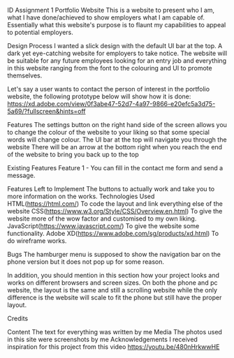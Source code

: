 ID Assignment 1 Portfolio Website
This is a website to present who I am, what I have done/achieved to show employers what I am capable of. Essentially what this website's purpose is to flaunt my capabilities to appeal to potential employers.

Design Process
I wanted a slick design with the default UI bar at the top. A dark yet eye-catching website for employers to take notice. The website will be suitable for any future employees looking for an entry job and everything in this website ranging from the font to the colouring and UI to promote themselves.

Let's say a user wants to contact the person of interest in the portfolio website, the following prototype below will show how it is done: https://xd.adobe.com/view/0f3abe47-52d7-4a97-9866-e20efc5a3d75-5a69/?fullscreen&hints=off

Features
The settings button on the right hand side of the screen allows you to change the colour of the website to your liking so that some special words will change colour.
The UI bar at the top will navigate you through the website
There will be an arrow at the bottom right when you reach the end of the website to bring you back up to the top

Existing Features
Feature 1 - You can fill in the contact me form and send a message.

Features Left to Implement
The buttons to actually work and take you to more information on the works.
Technologies Used
HTML(https://html.com/) To code the layout and link everything else of the website
CSS(https://www.w3.org/Style/CSS/Overview.en.html) To give the website more of the wow factor and customised to my own liking.
JavaScript(https://www.javascript.com/) To give the website some functionality.
Adobe XD(https://www.adobe.com/sg/products/xd.html) To do wireframe works.

Bugs
The hamburger menu is supposed to show the navigation bar on the phone version but it does not pop up for some reason.

In addition, you should mention in this section how your project looks and works on different browsers and screen sizes.
On both the phone and pc website, the layout is the same and still a scrolling website while the only difference is the website will scale to fit the phone but still have the proper layout.

Credits

Content
The text for everything was written by me
Media
The photos used in this site were screenshots by me
Acknowledgements
I received inspiration for this project from this video https://youtu.be/480nHrkwwHE
